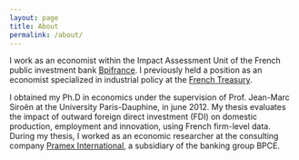```yaml
---
layout: page
title: About
permalink: /about/
---
```


I work as an economist within the Impact Assessment Unit of the French public investment bank [Bpifrance](https://www.bpifrance.fr/). I previously held a position as an economist specialized in industrial policy at the [French Treasury](https://www.tresor.economie.gouv.fr/).

I obtained my Ph.D in economics under the supervision of Prof. Jean-Marc Siroën at the University Paris-Dauphine, in june 2012. My thesis evaluates the impact of outward foreign direct investment (FDI) on domestic production, employment and innovation, using French firm-level data. During my thesis, I worked as an economic researcher at the consulting company [Pramex International](https://www.pramex.com/), a subsidiary of the banking group BPCE.
